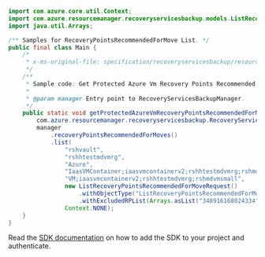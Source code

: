 ```java
import com.azure.core.util.Context;
import com.azure.resourcemanager.recoveryservicesbackup.models.ListRecoveryPointsRecommendedForMoveRequest;
import java.util.Arrays;

/** Samples for RecoveryPointsRecommendedForMove List. */
public final class Main {
    /*
     * x-ms-original-file: specification/recoveryservicesbackup/resource-manager/Microsoft.RecoveryServices/stable/2022-02-01/examples/AzureIaasVm/RecoveryPointsRecommendedForMove_List.json
     */
    /**
     * Sample code: Get Protected Azure Vm Recovery Points Recommended for Move.
     *
     * @param manager Entry point to RecoveryServicesBackupManager.
     */
    public static void getProtectedAzureVmRecoveryPointsRecommendedForMove(
        com.azure.resourcemanager.recoveryservicesbackup.RecoveryServicesBackupManager manager) {
        manager
            .recoveryPointsRecommendedForMoves()
            .list(
                "rshvault",
                "rshhtestmdvmrg",
                "Azure",
                "IaasVMContainer;iaasvmcontainerv2;rshhtestmdvmrg;rshmdvmsmall",
                "VM;iaasvmcontainerv2;rshhtestmdvmrg;rshmdvmsmall",
                new ListRecoveryPointsRecommendedForMoveRequest()
                    .withObjectType("ListRecoveryPointsRecommendedForMoveRequest")
                    .withExcludedRPList(Arrays.asList("348916168024334", "348916168024335")),
                Context.NONE);
    }
}
```

Read the [SDK documentation](https://github.com/Azure/azure-sdk-for-java/blob/azure-resourcemanager-recoveryservicesbackup_1.0.0-beta.5/sdk/recoveryservicesbackup/azure-resourcemanager-recoveryservicesbackup/README.md) on how to add the SDK to your project and authenticate.

